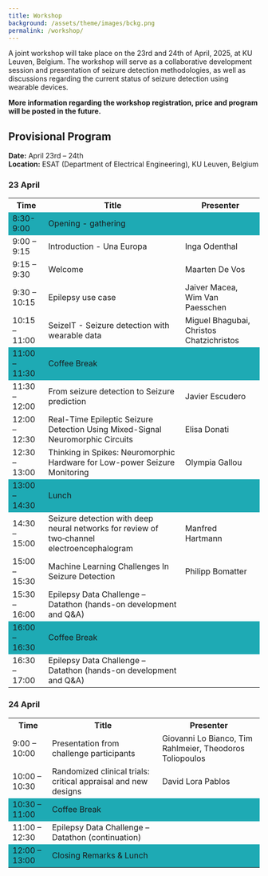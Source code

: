 ```yaml
---
title: Workshop
background: /assets/theme/images/bckg.png
permalink: /workshop/
---
```


A joint workshop will take place on the 23rd and 24th of April, 2025, at KU Leuven, Belgium. The workshop will serve as a collaborative development session and presentation of seizure detection methodologies, as well as discussions regarding the current status of seizure detection using wearable devices.


**More information regarding the workshop registration, price and program will be posted in the future.**


## Provisional Program

**Date:** April 23rd – 24th  
**Location:** ESAT (Department of Electrical Engineering), KU Leuven, Belgium  

### 23 April

<table>
    <tr>
        <th>Time</th>
        <th>Title</th>
        <th>Presenter</th>
    </tr>
    <tr style="background-color:rgb(30, 170, 180); height: 2px;"><td>8:30-9:00</td><td>Opening - gathering</td><td></td></tr>
    <tr><td>9:00 – 9:15</td><td>Introduction - Una Europa</td><td>Inga Odenthal</td></tr>
    <tr><td>9:15 – 9:30</td><td>Welcome</td><td>Maarten De Vos</td></tr>
    <tr><td>9:30 – 10:15</td><td>Epilepsy use case</td><td>Jaiver Macea, Wim Van Paesschen</td></tr>
    <tr><td>10:15 – 11:00</td><td>SeizeIT - Seizure detection with wearable data</td><td>Miguel Bhagubai, Christos Chatzichristos</td></tr>
    <tr style="background-color:rgb(30, 170, 180); height: 2px;"><td>11:00 – 11:30</td><td>Coffee Break</td><td></td></tr>
    <tr><td>11:30 – 12:00</td><td>From seizure detection to Seizure prediction</td><td>Javier Escudero</td></tr>
    <tr><td>12:00 – 12:30</td><td>Real-Time Epileptic Seizure Detection Using Mixed-Signal Neuromorphic Circuits</td><td>Elisa Donati</td></tr>
    <tr><td>12:30 – 13:00</td><td>Thinking in Spikes: Neuromorphic Hardware for Low-power Seizure Monitoring</td><td>Olympia Gallou</td></tr>
    <tr style="background-color:rgb(30, 170, 180); height: 2px;"><td>13:00 – 14:30</td><td>Lunch</td><td></td></tr>
    <tr><td>14:30 – 15:00</td><td>Seizure detection with deep neural networks for review of two‐channel electroencephalogram</td><td>Manfred Hartmann</td></tr>
    <tr><td>15:00 – 15:30</td><td>Machine Learning Challenges In Seizure Detection</td><td>Philipp Bomatter</td></tr>
    <tr><td>15:30 – 16:00</td><td>Epilepsy Data Challenge – Datathon (hands-on development and Q&A)</td><td></td></tr>
    <tr style="background-color:rgb(30, 170, 180); height: 2px;"><td>16:00 – 16:30</td><td>Coffee Break</td><td></td></tr>
    <tr><td>16:30 – 17:00</td><td>Epilepsy Data Challenge – Datathon (hands-on development and Q&A)</td><td></td></tr>
</table>


### 24 April

<table>
    <tr>
        <th>Time</th>
        <th>Title</th>
        <th>Presenter</th>
    </tr>
    <tr><td>9:00 – 10:00</td><td>Presentation from challenge participants</td><td>Giovanni Lo Bianco, Tim Rahlmeier, Theodoros Toliopoulos</td></tr>
    <tr><td>10:00 – 10:30</td><td>Randomized clinical trials: critical appraisal and new designs</td><td>David Lora Pablos</td></tr>
    <tr style="background-color:rgb(30, 170, 180); height: 2px;"><td>10:30 – 11:00</td><td>Coffee Break</td><td></td></tr>
    <tr><td>11:00 – 12:30</td><td>Epilepsy Data Challenge – Datathon (continuation)</td><td></td></tr>
    <tr style="background-color:rgb(30, 170, 180); height: 2px;"><td>12:00 – 13:00</td><td>Closing Remarks & Lunch</td><td></td></tr>
</table>
